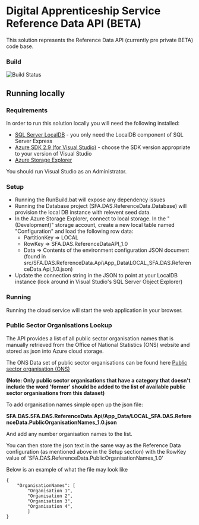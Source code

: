 # Digital Apprenticeship Service Reference Data API (BETA)

This solution represents the Reference Data API (currently pre private BETA) code base.

### Build
![Build Status](https://sfa-gov-uk.visualstudio.com/_apis/public/build/definitions/c39e0c0b-7aff-4606-b160-3566f3bbce23/101/badge)


## Running locally

### Requirements

In order to run this solution locally you will need the following installed:

* [SQL Server LocalDB](https://www.microsoft.com/en-us/download/details.aspx?id=52679) - you only need the LocalDB component of SQL Server Express
* [Azure SDK 2.9 (for Visual Studio)](https://azure.microsoft.com/en-us/downloads/) - choose the SDK version appropriate to your version of Visual Studio
* [Azure Storage Explorer](http://storageexplorer.com/)

You should run Visual Studio as an Administrator.

### Setup

* Running the RunBuild.bat will expose any dependency issues
* Running the Database project (SFA.DAS.ReferenceData.Database) will provision the local DB instance with relevent seed data.
* In the Azure Storage Explorer, connect to local storage. In the "(Development)" storage account, create a new local table named "Configuration" and load the following row data:
  * PartitionKey => LOCAL
  * RowKey => SFA.DAS.ReferenceDataAPI_1.0
  * Data => Contents of the environment configuration JSON document (found in src/SFA.DAS.ReferenceData.Api\App_Data\LOCAL_SFA.DAS.ReferenceData.Api_1.0.json)
* Update the connection string in the JSON to point at your LocalDB instance (look around in Visual Studio's SQL Server Object Explorer)


### Running

Running the cloud service will start the web application in your browser.


### Public Sector Organisations Lookup

The API provides a list of all public sector organisation names that is manually retrieved from the Office of National Statistics (ONS) website and stored as json into Azure cloud storage.  

The ONS Data set of public sector organisations can be found here [Public sector organisation (ONS)](https://www.ons.gov.uk/economy/nationalaccounts/uksectoraccounts/datasets/publicsectorclassificationguide/)

**(Note: Only public sector organisations that have a category that doesn't include the word 'former' should be added to the list of available public sector organisations from this dataset)**


To add organisation names simple open up the json file:

**SFA.DAS.SFA.DAS.ReferenceData.Api/App_Data/LOCAL_SFA.DAS.ReferenceData.PublicOrganisationNames_1.0.json**

And add any number organisation names to the list.

You can then store the json text in the same way as the Reference Data configuration (as mentioned above in the Setup section) with the RowKey value of 'SFA.DAS.ReferenceData.PublicOrganisationNames_1.0'

Below is an example of what the file may look like

```
{
	"OrganisationNames": [
		"Organisation 1", 
		"Organisation 2", 
		"Organisation 3",
		"Organisation 4",
		]
}
```
